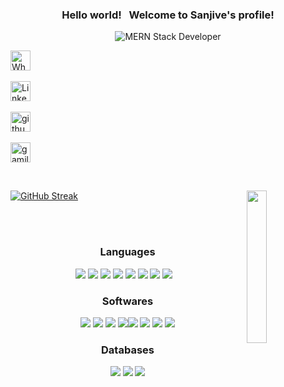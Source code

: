 

<h3 align="center">
    Hello world!&nbsp;
<!-- gvhb -->
    &nbsp;Welcome to Sanjive's profile!

</h3>

<p align="center">
<!--   <em>
    I am a 3rd Year undergraduate from <b>Wmo Arts and Science College</b>, Wayanad, Kerala. 
  </em> -->
  <img src="https://readme-typing-svg.herokuapp.com/?lines=Full+Stack+Developer;keep+looking,+and+don't+settle&font=Fira%20Code&center=true&width=440&height=45&vCenter=true&size=22" alt="MERN Stack Developer">
</p>

<p align="center">
<!--   <a href="https://t.me/shebinvs"><img width="32px" alt="Telegram" title="Telegram" src="https://cdn-icons-png.flaticon.com/512/906/906377.png"/></a>
  &#8287;&#8287;&#8287;&#8287;&#8287; -->
 
  <a href="https://wa.me/+919344836317"><img width="32px" alt="Whatsapp" title="Whatsapp" src="https://cdn-icons-png.flaticon.com/512/220/220236.png"/></a>
  &#8287;&#8287;&#8287;&#8287;&#8287;
<!--   <a href="https://discord.com/users/muhammedshebinva#2462"><img width="32px" alt="Discord" title="Discord" src="https://www.freepnglogos.com/uploads/discord-logo-png/discord-logo-logodownload-download-logotipos-1.png"/></a>
  &#8287;&#8287;&#8287;&#8287;&#8287; -->
  <a href="https://www.linkedin.com/in/sanjive-subramaniam/"><img width="32px" alt="Linkedin" title="Linkedin" src="https://cdn-icons-png.flaticon.com/512/145/145807.png"></a>
  &#8287;&#8287;&#8287;&#8287;&#8287;
<!--   <a href="https://dev.to/shebinvs"><img width="32px" alt="dev.to" title="dev.to" src="https://cdn-icons-png.flaticon.com/512/5969/5969113.png"/></a>
  &#8287;&#8287;&#8287;&#8287;&#8287; -->
<!--   <a href="https://www.buymeacoffee.com/shebinvs"><img width="32px" alt="buymeacoffee" title="buymeacoffee" src="https://spiritedisle.ie/resources/uploads/2021/09/download1.png"/></a>
  &#8287;&#8287;&#8287;&#8287;&#8287; -->
  <a href="https://github.com/sanjive05/"><img width="32px" alt="github" title="github" src="https://img.icons8.com/color/48/000000/github--v1.png"/></a>
  &#8287;&#8287;&#8287;&#8287;&#8287;
<!--     <a href="https://gitlab.com/muhammedshebinva"><img width="32px" alt="gitlab" title="gitlab" src="https://img.icons8.com/color/48/000000/gitlab.png"/></a>
  &#8287;&#8287;&#8287;&#8287;&#8287; -->
  <a href="mailto:mail.sanjivesubramaniam4154@gmail.com"><img width="32px" alt="gamil" title="gamil" src="https://upload.wikimedia.org/wikipedia/commons/7/7e/Gmail_icon_%282020%29.svg"></a>
</p>

<br>

<a href="#"><img align="right" width="25%" height="25%" src="assets/coding.gif"/></a>



[![GitHub Streak](https://github-readme-streak-stats.herokuapp.com?user=sanjive05&theme=radical&date_format=M%20j%5B%2C%20Y%5D&mode=weekly)](https://git.io/streak-stats)

<br>
<br>
<!--
<a href=""><img alt="Shebin's Top Languages" src="https://github-readme-stats.vercel.app/api/top-langs/?username=muhammedshebinva&langs_count=8&count_private=true&layout=compact&theme=react&hide_border=true&bg_color=0D1117&exclude_repo=key-keeper,tezla-web,scholarship-portal,muhammedshebinva.github.io" /></a>
-->


<h3 align="center">Languages</h3>

<p align="center">
<img src="https://img.icons8.com/color/48/000000/nodejs.png"/>&nbsp;<img src="https://img.icons8.com/color/48/000000/javascript.png"/>&nbsp;<img src="https://img.icons8.com/color/48/000000/typescript.png"/>&nbsp;<img src="https://img.icons8.com/color/48/000000/python--v1.png"/>&nbsp;<img src="https://img.icons8.com/color/48/000000/react-native.png"/>&nbsp;<img src="https://img.icons8.com/color/48/000000/php.png"/>&nbsp;<img src="https://img.icons8.com/color/48/000000/html-5.png"/>&nbsp;<img src="https://img.icons8.com/color/48/000000/css3.png"/>&nbsp;&nbsp;&nbsp;
</p>

<h3 align="center">Softwares</h3>

<p align="center">
<img src="https://img.icons8.com/color/48/000000/linux--v1.png"/>&nbsp;<img src="https://img.icons8.com/fluency/50/000000/visual-studio-code-2019.png"/>&nbsp;<img src="https://img.icons8.com/color/48/000000/nginx.png"/>&nbsp;<img src="https://img.icons8.com/color/48/000000/git.png"/><img src="https://img.icons8.com/color/48/000000/android-studio--v2.png"/>&nbsp;<img src="https://img.icons8.com/color/48/000000/intellij-idea.png"/>&nbsp;<img src="https://img.icons8.com/color/48/000000/console.png"/>&nbsp;<img src="https://img.icons8.com/color/48/000000/github--v1.png"/>
</p>

<h3 align="center">Databases</h3>

<p align="center">
<img src="https://img.icons8.com/color/48/000000/mongodb.png"/>&nbsp;<img src="https://img.icons8.com/color/48/000000/mysql-logo.png"/>&nbsp;<img src="https://img.icons8.com/color/48/000000/maria-db.png"/>
</p>

                                                                                           
